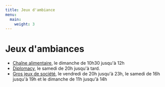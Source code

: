 ```yaml
---
title: Jeux d'ambiance
menu:
  main:
    weight: 3
---
```


# Jeux d'ambiances
  - [Chaîne alimentaire](chaine-alimentaire), le dimanche de 10h30 jusqu'à 12h
  - [Diplomacy](diplomacy), le samedi de 20h jusqu'à tard.
  - [Gros jeux de société](gros-jeux), le vendredi de 20h jusqu'à 23h, le samedi de 16h jusqu'à 19h et le dimanche de 11h jusqu'à 14h

